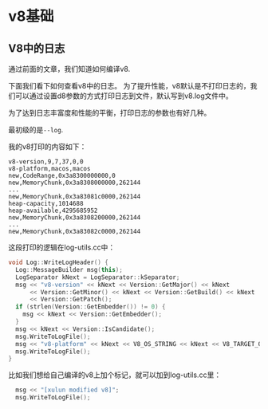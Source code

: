 # v8基础

## V8中的日志

通过前面的文章，我们知道如何编译v8.

下面我们看下如何查看v8中的日志。
为了提升性能，v8默认是不打印日志的，我们可以通过设置d8参数的方式打印日志到文件，默认写到v8.log文件中。

为了达到日志丰富度和性能的平衡，打印日志的参数也有好几种。

最初级的是`--log`.

我的v8打印的内容如下：

```
v8-version,9,7,37,0,0
v8-platform,macos,macos
new,CodeRange,0x3a8300000000,0
new,MemoryChunk,0x3a8308000000,262144
...
new,MemoryChunk,0x3a83081c0000,262144
heap-capacity,1014688
heap-available,4295685952
new,MemoryChunk,0x3a8308200000,262144
...
new,MemoryChunk,0x3a83082c0000,262144
```

这段打印的逻辑在log-utils.cc中：

```cpp
void Log::WriteLogHeader() {
  Log::MessageBuilder msg(this);
  LogSeparator kNext = LogSeparator::kSeparator;
  msg << "v8-version" << kNext << Version::GetMajor() << kNext
      << Version::GetMinor() << kNext << Version::GetBuild() << kNext
      << Version::GetPatch();
  if (strlen(Version::GetEmbedder()) != 0) {
    msg << kNext << Version::GetEmbedder();
  }
  msg << kNext << Version::IsCandidate();
  msg.WriteToLogFile();
  msg << "v8-platform" << kNext << V8_OS_STRING << kNext << V8_TARGET_OS_STRING;
  msg.WriteToLogFile();
}
```

比如我们想给自己编译的v8上加个标记，就可以加到log-utils.cc里：
```cpp
  msg << "[xulun modified v8]";
  msg.WriteToLogFile();
```

